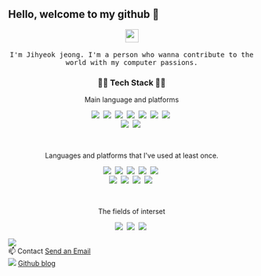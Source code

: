 ## Hello, welcome to my github 👋

<p align="center">
  <img src="https://user-images.githubusercontent.com/5679180/79618120-0daffb80-80be-11ea-819e-d2b0fa904d07.gif" width="27px">
  <br><br>
  <samp>
I'm Jihyeok jeong. I'm a person who wanna contribute to the world with my computer passions.

<br>

<h3 align="center">💪🏼 Tech Stack 💪🏼</h3>


<p align="center">Main language and platforms</p>

<p align="center">
    <img src="https://img.shields.io/badge/Python-3766AB?style=flat-square&logo=Python&logoColor=white"/></a>&nbsp 
    <img src="https://img.shields.io/badge/PyTorch-EE4C2C?style=flat-square&logo=PyTorch&logoColor=white"/></a>&nbsp
    <img src="https://img.shields.io/badge/FastAPI-005571?style=for-the-badge&logo=fastapi&logoColor=white"></a>&nbsp
    <img src="https://img.shields.io/badge/postgresql-4169e1?style=for-the-badge&logo=postgresql&logoColor=white"></a>&nbsp
    <img src="https://img.shields.io/badge/tensorflow-FF6F00?style=flat-square&logo=Tensorflow&logoColor=white"/></a>&nbsp 
    <img src="https://img.shields.io/badge/Scikitlearn-F7931E?style=flat-square&logo=Scikitlearn&logoColor=white"/></a>&nbsp 
    <img src="https://img.shields.io/badge/Anaconda-44A833?style=flat-square&logo=Anaconda&logoColor=white"/></a>&nbsp
    <br>  
    <img src="https://img.shields.io/badge/VisualStudioCode-007ACC?style=flat-square&logo=VisualStudioCode&logoColor=white"/></a>&nbsp 
    <img src="https://img.shields.io/badge/Ubuntu18.04-E95420?style=flat-square&logo=Ubuntu&logoColor=white"/></a>&nbsp 
</p>

<br>

<p align="center">Languages and platforms that I've used at least once. </p>

<p align="center">
    <img src="https://img.shields.io/badge/Java-007396?style=flat-square&logo=Java&logoColor=white"/></a>&nbsp 
    <img src="https://img.shields.io/badge/HTML5-E34F26?style=flat-square&logo=HTML5&logoColor=white"/></a>&nbsp 
    <img src="https://img.shields.io/badge/CSS3-1572B6?&style=lat-square&logo=CSS3&logoColor=white"/></a>&nbsp 
    <img src="https://img.shields.io/badge/Mysql-E6B91E?style=flat-square&logo=MySql&logoColor=white"/></a>&nbsp 
    <img src="https://img.shields.io/badge/MongoDB-47A248?style=flat-square&logo=MongoDB&logoColor=white"/></a>&nbsp
    <br>
    <img src="https://img.shields.io/badge/Django-092E20?style=flat-square&logo=Django&logoColor=white"/></a>&nbsp 
    <img src="https://img.shields.io/badge/Flask-000000?style=flat-square&logo=Flask&logoColor=white"/></a>&nbsp 
    <img src="https://img.shields.io/badge/AWS-F7931E?style=flat-square&logo=amazon-aws&logoColor=white"/></a>&nbsp 
    <img src="https://img.shields.io/badge/Docker-2496ED?style=flat-square&logo=Docker&logoColor=white"/></a>&nbsp 
</p>

<br>

<p align="center">The fields of interset</p>

<p align="center">
    <img src="https://img.shields.io/badge/Flutter-02569B?style=flat-square&logo=Flutter&logoColor=white"/></a>&nbsp 
    <img src="https://img.shields.io/badge/MLOps-0078D7?style=flat-square&logo=AzureDevOps&logoColor=white"/></a>&nbsp 
    <img src="https://img.shields.io/badge/C++-00599C?style=flat-square&logo=cplusplus&logoColor=white"/></a>&nbsp
</p>

<a href="" target="_blank"><img src="https://img.shields.io/badge/Portfolio-FCE5F2?style=flat&logo=Notion&logoColor=black"/></a>
<br>📫 Contact <a href="mailto:wlgur278@gmail.com">Send an Email</a>
<br>
<img src="https://img.shields.io/badge/Blog-181717?style=flat-square&logo=Github&logoColor=white"/></a>  <a href="https://jungjihyuk.github.io">Github blog</a> <br>
  </samp>


<!--
**Jungjihyuk/Jungjihyuk** is a ✨ _special_ ✨ repository because its `README.md` (this file) appears on your GitHub profile.

Here are some ideas to get you started:

- 🔭 I’m currently working on ...
- 🌱 I’m currently learning ...
- 👯 I’m looking to collaborate on ...
- 🤔 I’m looking for help with ...
- 💬 Ask me about ...
- 📫 How to reach me: ...
- 😄 Pronouns: ...
- ⚡ Fun fact: ...
-->
